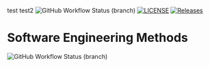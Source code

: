 test
test2
![GitHub Workflow Status (branch)](https://img.shields.io/github/actions/workflow/status/nutellayan/Unit1/main.yml?branch=master)
[![LICENSE](https://img.shields.io/github/license/nutellayan/Unit1.svg?style=flat-square)](https://github.com/nutellayan/Unit1/blob/master/LICENSE)
[![Releases](https://img.shields.io/github/release/nutellayan/Unit1/all.svg?style=flat-square)](https://github.com/nutellayan/Unit1/releases)
# Software Engineering Methods
![GitHub Workflow Status (branch)](https://img.shields.io/github/actions/workflow/status/nutellayan/Unit1/main.yml?branch=develop)

